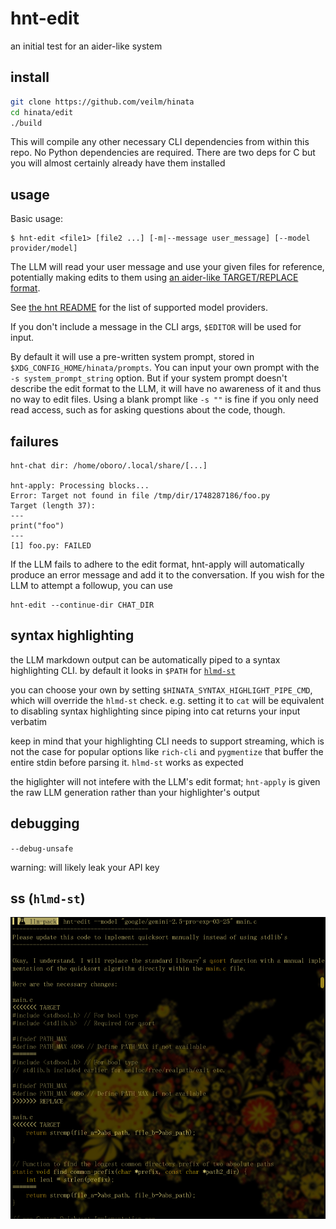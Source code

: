 # hnt-edit
an initial test for an aider-like system

## install
```sh
git clone https://github.com/veilm/hinata
cd hinata/edit
./build
```

This will compile any other necessary CLI dependencies from within this repo.
No Python dependencies are required. There are two deps for C but you will
almost certainly already have them installed

## usage
Basic usage:
```
$ hnt-edit <file1> [file2 ...] [-m|--message user_message] [--model provider/model]
```

The LLM will read your user message and use your given files for reference,
potentially making edits to them using
[an aider-like TARGET/REPLACE format](https://github.com/veilm/hinata/blob/main/edit/prompts/main-file_edit.md).

See [the hnt README](https://github.com/veilm/hinata/tree/main/hnt) for
the list of supported model providers.

If you don't include a message in the CLI args, `$EDITOR` will be used for
input.

By default it will use a pre-written system prompt, stored in
`$XDG_CONFIG_HOME/hinata/prompts`. You can input your own prompt with the `-s
system_prompt_string` option. But if your system prompt doesn't describe the
edit format to the LLM, it will have no awareness of it and thus no way to edit
files. Using a blank prompt like `-s ""` is fine if you only need read access,
such as for asking questions about the code, though.

## failures
```
hnt-chat dir: /home/oboro/.local/share/[...]

hnt-apply: Processing blocks...
Error: Target not found in file /tmp/dir/1748287186/foo.py
Target (length 37):
---
print("foo")
---
[1] foo.py: FAILED
```

If the LLM fails to adhere to the edit format, hnt-apply will automatically
produce an error message and add it to the conversation. If you wish for the LLM
to attempt a followup, you can use
```
hnt-edit --continue-dir CHAT_DIR
```

## syntax highlighting
the LLM markdown output can be automatically piped to a syntax highlighting CLI.
by default it looks in `$PATH` for
[`hlmd-st`](https://github.com/veilm/hinata/tree/main/fmt/highlight)

you can choose your own by setting `$HINATA_SYNTAX_HIGHLIGHT_PIPE_CMD`, which
will override the `hlmd-st` check. e.g. setting it to `cat` will be equivalent
to disabling syntax highlighting since piping into cat returns your input
verbatim

keep in mind that your highlighting CLI needs to support streaming, which is not
the case for popular options like `rich-cli` and `pygmentize` that buffer the
entire stdin before parsing it. `hlmd-st` works as expected

the higlighter will not intefere with the LLM's edit format; `hnt-apply` is
given the raw LLM generation rather than your highlighter's output

## debugging
`--debug-unsafe`

warning: will likely leak your API key

## ss (`hlmd-st`)

![with syntax highlighting](https://github.com/veilm/veilm.github.io/blob/master/static/1746146910-hnt-edit.png?raw=true)
